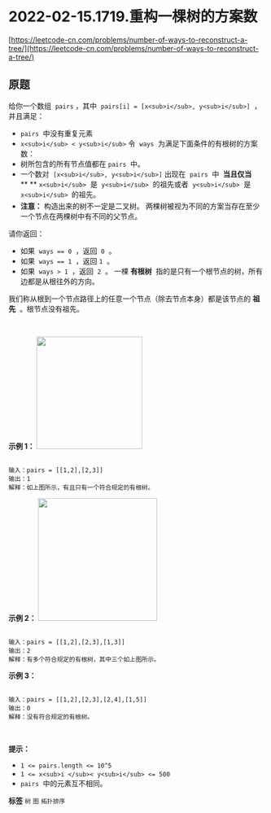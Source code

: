 # 2022-02-15.1719.重构一棵树的方案数
[https://leetcode-cn.com/problems/number-of-ways-to-reconstruct-a-tree/](https://leetcode-cn.com/problems/number-of-ways-to-reconstruct-a-tree/)
## 原题
给你一个数组  `pairs` ，其中  `pairs[i] = [x<sub>i</sub>, y<sub>i</sub>]`  ，并且满足：
-  `pairs`  中没有重复元素
-  `x<sub>i</sub> < y<sub>i</sub>` 
令  `ways`  为满足下面条件的有根树的方案数：
- 树所包含的所有节点值都在 `pairs`  中。
- 一个数对  `[x<sub>i</sub>, y<sub>i</sub>]` 出现在  `pairs`  中  **当且仅当** ** ** `x<sub>i</sub>`  是  `y<sub>i</sub>`  的祖先或者  `y<sub>i</sub>`  是  `x<sub>i</sub>` <sub> </sub>的祖先。
-  **注意：** 构造出来的树不一定是二叉树。
两棵树被视为不同的方案当存在至少一个节点在两棵树中有不同的父节点。

请你返回：
- 如果  `ways == 0`  ，返回  `0`  。
- 如果  `ways == 1`  ，返回 `1`  。
- 如果  `ways > 1`  ，返回  `2`  。
一棵 **有根树**  指的是只有一个根节点的树，所有边都是从根往外的方向。

我们称从根到一个节点路径上的任意一个节点（除去节点本身）都是该节点的 **祖先**  。根节点没有祖先。

 

 **示例 1：** 
<img src="https://assets.leetcode-cn.com/aliyun-lc-upload/uploads/2021/01/09/trees2.png" style="width: 208px; height: 221px;" />
```

输入：pairs = [[1,2],[2,3]]
输出：1
解释：如上图所示，有且只有一个符合规定的有根树。

```
 **示例 2：** 
<img alt="" src="https://assets.leetcode-cn.com/aliyun-lc-upload/uploads/2021/01/09/tree.png" style="width: 234px; height: 241px;" />
```

输入：pairs = [[1,2],[2,3],[1,3]]
输出：2
解释：有多个符合规定的有根树，其中三个如上图所示。

```
 **示例 3：** 

```

输入：pairs = [[1,2],[2,3],[2,4],[1,5]]
输出：0
解释：没有符合规定的有根树。
```
 

 **提示：** 
-  `1 <= pairs.length <= 10^5` 
-  `1 <= x<sub>i </sub>< y<sub>i</sub> <= 500` 
-  `pairs`  中的元素互不相同。
 
**标签**
`树` `图` `拓扑排序` 


##
```go

```
>
